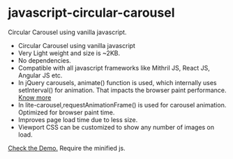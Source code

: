 # javascript-circular-carousel
Circular Carousel using vanilla javascript. 
<ul>
        <li>Circular Carousel using vanilla javascript</li>
        <li>Very Light weight and size is ~2KB.</li>
        <li>No dependencies.</li>
        <li>Compatible with all javascript frameworks like Mithril JS, React JS, Angular JS etc.</li>
        <li>In jQuery carousels, animate() function is used, which internally uses setInterval() for animation. That impacts the browser paint performance. <a href="https://hacks.mozilla.org/2011/08/animating-with-javascript-from-setinterval-to-requestanimationframe/">Know more</a> </li>
        <li>In lite-carousel,requestAnimationFrame() is used for carousel animation. Optimized for browser paint time.</li>
        <li>Improves page load time due to less size.</li>
        <li>Viewport CSS can be customized to show any number of images on load.</li>
</ul>
<a href="http://htmlpreview.github.io/?https://github.com/dineshselvantdm/javascript-circular-carousel/blob/master/demo.html">Check the Demo.</a>
Require the minified js.


 
